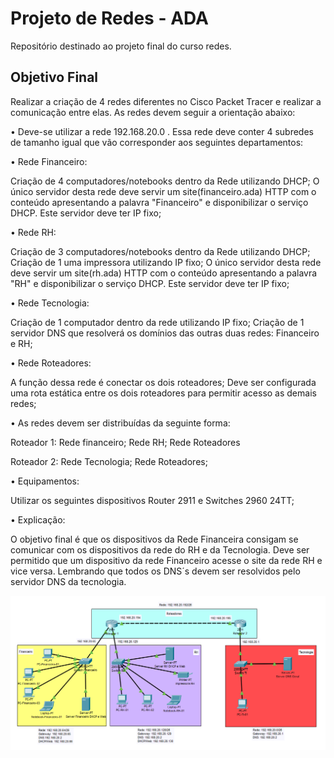 # Projeto de Redes - ADA
Repositório destinado ao projeto final do curso redes.

## Objetivo Final
Realizar a criação de 4 redes diferentes no Cisco Packet Tracer e realizar a comunicação entre elas. As redes devem seguir a orientação abaixo:

• Deve-se utilizar a rede 192.168.20.0 . Essa rede deve conter 4 subredes de tamanho igual que vão corresponder aos seguintes departamentos:

• Rede Financeiro:

Criação de 4 computadores/notebooks dentro da Rede utilizando DHCP;
O único servidor desta rede deve servir um site(financeiro.ada) HTTP com o conteúdo apresentando a palavra "Financeiro" e disponibilizar o serviço DHCP. Este servidor deve ter IP fixo;

• Rede RH:

Criação de 3 computadores/notebooks dentro da Rede utilizando DHCP;
Criação de 1 uma impressora utilizando IP fixo; O único servidor desta rede deve servir um site(rh.ada) HTTP com o conteúdo apresentando a palavra "RH" e disponibilizar o serviço DHCP. Este servidor deve ter IP fixo;

• Rede Tecnologia:

Criação de 1 computador dentro da rede utilizando IP fixo;
Criação de 1 servidor DNS que resolverá os domínios das outras duas redes: Financeiro e RH;

• Rede Roteadores:

A função dessa rede é conectar os dois roteadores;
Deve ser configurada uma rota estática entre os dois roteadores para permitir acesso as demais redes;

• As redes devem ser distribuídas da seguinte forma:

Roteador 1:
Rede financeiro;
Rede RH;
Rede Roteadores

Roteador 2:
Rede Tecnologia;
Rede Roteadores;

• Equipamentos:

Utilizar os seguintes dispositivos Router 2911 e Switches 2960 24TT;

• Explicação:

O objetivo final é que os dispositivos da Rede Financeira consigam se comunicar com os dispositivos da rede do RH e da Tecnologia. Deve ser permitido que um dispositivo da rede Financeiro acesse o site da rede RH e vice versa. Lembrando que todos os DNS´s devem ser resolvidos pelo servidor DNS da tecnologia.

<img src="/img/projeto-redes.png">